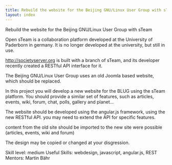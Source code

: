 ```yaml
---
title: Rebuild the website for the Beijing GNU/Linux User Group with sTeam
layout: index
---
```

Rebuild the website for the Beijing GNU/Linux User Group with sTeam


Open sTeam is a collaboration platform developed at the University of Paderborn in germany.
It is no longer developed at the university, but still in use.

http://societyserver.org is built with a branch of sTeam, and its developer
recently created a RESTful API interface for it.

The Beijing GNU/Linux User Group uses an old Joomla based website, which should be replaced.

In this project you will develop a new website for the BLUG using the sTeam platform.
You should provide a similar set of features, such as articles, events, wiki,
forum, chat, polls, gallery and planet...

The website should be developed using the angular.js framework, using the new RESTful API.
you may need to extend the API for specific features.

content from the old site should be imported to the new site were possible
(articles, events, wiki and forum)

The design may be copied or changed at your disgression.

Skill level: medium
Useful Skills: webdesign, javascript, angular.js, REST
Mentors: Martin Bähr
